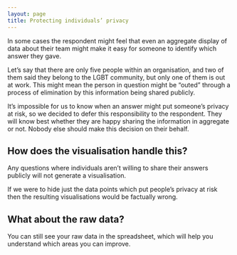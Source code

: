 ```yaml
---
layout: page
title: Protecting individuals’ privacy
---
```


In some cases the respondent might feel that even an aggregate display of data about their team might make it easy for someone to identify which answer they gave.

Let’s say that there are only five people within an organisation, and two of them said they belong to the LGBT community, but only one of them is out at work. This might mean the person in question might be “outed” through a process of elimination by this information being shared publicly.

It’s impossible for us to know when an answer might put someone’s privacy at risk, so we decided to defer this responsibility to the respondent. They will know best whether they are happy sharing the information in aggregate or not. Nobody else should make this decision on their behalf.

## How does the visualisation handle this?

Any questions where individuals aren’t willing to share their answers publicly will not generate a visualisation.

If we were to hide just the data points which put people’s privacy at risk then the resulting visualisations would be factually wrong.

## What about the raw data?

You can still see your raw data in the spreadsheet, which will help you understand which areas you can improve. 
